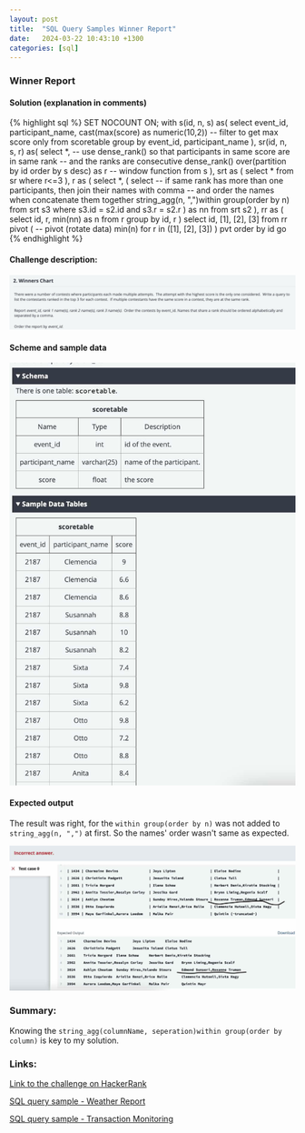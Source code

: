 ```yaml
---
layout: post
title:  "SQL Query Samples Winner Report"
date:   2024-03-22 10:43:10 +1300
categories: [sql]
---
```

### Winner Report

#### Solution (explanation in comments)
{% highlight sql %}
SET NOCOUNT ON;
with s(id, n, s) as(
    select 
        event_id, 
        participant_name, 
        cast(max(score) as numeric(10,2)) -- filter to get max score only
    from scoretable
    group by event_id, participant_name
),
sr(id, n, s, r) as(
    select 
        *,
        -- use dense_rank() so that participants in same score are in same rank
        -- and the ranks are consecutive
        dense_rank() over(partition by id order by s desc) as r -- window function
    from s
),
srt as (
select * from sr where r<=3
), 
r as (
    select 
        *,
        (
            select
                -- if same rank has more than one participants, then join their names with comma
                -- and order the names when concatenate them together
                string_agg(n, ",")within group(order by n) 
            from srt s3 where s3.id = s2.id and s3.r = s2.r
        ) as nn
    from srt s2
),
rr as (
    select id, r, min(nn) as n
    from r
    group by id, r
)
select id, [1], [2], [3]
from rr
pivot ( -- pivot (rotate data)
    min(n)
    for r in ([1], [2], [3])
) pvt
order by id
go
{% endhighlight %}


#### Challenge description:
![winner report challenge desctiption](/assets/sql-challenge/winners-report-challenge-description.jpg)

#### Scheme and sample data
![winner report schema](/assets/sql-challenge/winners-report-schema-sampla-data.jpg)

#### Expected output
The result was right, for the `within group(order by n)` was not added to `string_agg(n, ",")` at first. So the names' order wasn't same as expected.

![winner report expected output](/assets/sql-challenge/winners-report-expected-output.jpg)


### Summary:
Knowing the `string_agg(columnName, seperation)within group(order by column)` is key to my solution.


### Links:

[Link to the challenge on HackerRank](https://www.hackerrank.com/skills-verification/sql_advanced)

[SQL query sample - Weather Report](/sql/2024/03/22/advanced-sql-query-sample-weather-report.html)

[SQL query sample - Transaction Monitoring](/sql/2024/03/22/advanced-sql-query-sample-transactions-monitoring.html)